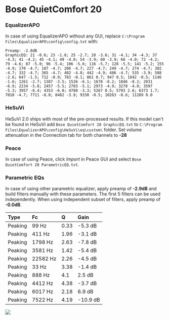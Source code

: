 # Bose QuietComfort 20

### EqualizerAPO
In case of using EqualizerAPO without any GUI, replace `C:\Program Files\EqualizerAPO\config\config.txt`
with:
```
Preamp: -2.8dB
GraphicEQ: 21 -0.6; 23 -1.8; 25 -2.7; 28 -3.6; 31 -4.1; 34 -4.3; 37 -4.3; 41 -4.2; 45 -4.1; 49 -4.0; 54 -3.9; 60 -3.9; 66 -4.0; 72 -4.2; 79 -4.6; 87 -5.0; 96 -5.4; 106 -5.6; 116 -5.7; 128 -5.5; 141 -5.2; 155 -4.9; 170 -4.7; 187 -4.7; 206 -4.7; 227 -4.7; 249 -4.7; 274 -4.7; 302 -4.7; 332 -4.7; 365 -4.7; 402 -4.8; 442 -4.9; 486 -4.7; 535 -3.9; 588 -2.6; 647 -1.5; 712 -0.9; 783 -0.1; 861 0.7; 947 0.5; 1042 -0.5; 1146 -1.6; 1261 -2.7; 1387 -3.5; 1526 -6.1; 1678 -8.2; 1846 -8.2; 2031 -6.9; 2234 -5.8; 2457 -5.5; 2703 -5.1; 2973 -4.9; 3270 -4.8; 3597 -5.3; 3957 -6.4; 4353 -6.0; 4788 -3.3; 5267 0.5; 5793 2.6; 6373 1.7; 7010 -4.7; 7711 -8.0; 8482 -3.9; 9330 -0.5; 10263 -0.6; 11289 0.0
```

### HeSuVi
HeSuVi 2.0 ships with most of the pre-processed results. If this model can't be found in HeSuVi add
`Bose QuietComfort 20 GraphicEQ.txt` to `C:\Program Files\EqualizerAPO\config\HeSuVi\eq\custom\` folder.
Set volume attenuation in the Connection tab for both channels to **-28**

### Peace
In case of using Peace, click *Import* in Peace GUI and select `Bose QuietComfort 20 ParametricEQ.txt`.

### Parametric EQs
In case of using other parametric equalizer, apply preamp of **-2.9dB** and build filters manually
with these parameters. The first 5 filters can be used independently.
When using independent subset of filters, apply preamp of **-0.0dB**.

| Type    | Fc       |    Q | Gain     |
|:--------|:---------|:-----|:---------|
| Peaking | 99 Hz    | 0.33 | -5.3 dB  |
| Peaking | 411 Hz   | 1.96 | -3.1 dB  |
| Peaking | 1798 Hz  | 2.63 | -7.8 dB  |
| Peaking | 3581 Hz  | 1.42 | -5.4 dB  |
| Peaking | 22582 Hz | 2.26 | -4.5 dB  |
| Peaking | 33 Hz    | 3.38 | -1.4 dB  |
| Peaking | 888 Hz   | 4.1  | 2.5 dB   |
| Peaking | 4412 Hz  | 4.38 | -3.7 dB  |
| Peaking | 6017 Hz  | 2.18 | 6.9 dB   |
| Peaking | 7522 Hz  | 4.19 | -10.9 dB |

![](https://raw.githubusercontent.com/jaakkopasanen/AutoEq/master/results/oratory1990/usound/Bose%20QuietComfort%2020/Bose%20QuietComfort%2020.png)
